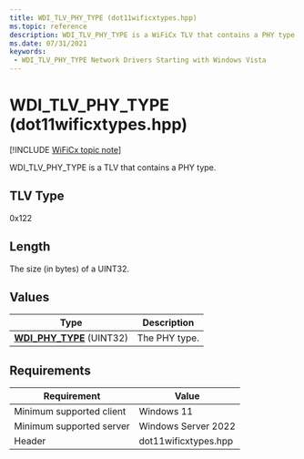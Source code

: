 ```yaml
---
title: WDI_TLV_PHY_TYPE (dot11wificxtypes.hpp)
ms.topic: reference
description: WDI_TLV_PHY_TYPE is a WiFiCx TLV that contains a PHY type.
ms.date: 07/31/2021
keywords:
 - WDI_TLV_PHY_TYPE Network Drivers Starting with Windows Vista
---
```


# WDI\_TLV\_PHY\_TYPE (dot11wificxtypes.hpp)

[!INCLUDE [WiFiCx topic note](../includes/wificx-version-warning.md)]


WDI\_TLV\_PHY\_TYPE is a TLV that contains a PHY type.

## TLV Type


0x122

## Length


The size (in bytes) of a UINT32.

## Values


| Type                                                 | Description   |
|------------------------------------------------------|---------------|
| [**WDI\_PHY\_TYPE**](/windows-hardware/drivers/ddi/dot11wificxtypes/ne-dot11wificxtypes-wdi_phy_type) (UINT32) | The PHY type. |

 

## Requirements

|Requirement|Value|
|--- |--- |
|Minimum supported client|Windows 11|
|Minimum supported server|Windows Server 2022|
|Header|dot11wificxtypes.hpp|


 

